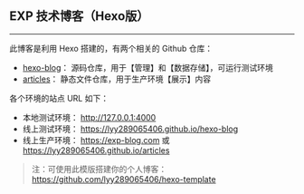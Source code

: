 ## EXP 技术博客（Hexo版）

------

此博客是利用 Hexo 搭建的，有两个相关的 Github 仓库：

- [hexo-blog](https://github.com/lyy289065406/hexo-blog)： 源码仓库，用于【管理】和【数据存储】，可运行测试环境
- [articles](https://github.com/lyy289065406/articles)： 静态文件仓库，用于生产环境【展示】内容

各个环境的站点 URL 如下：

- 本地测试环境： http://127.0.0.1:4000
- 线上测试环境： https://lyy289065406.github.io/hexo-blog
- 线上生产环境： https://exp-blog.com 或 https://lyy289065406.github.io/articles


> 注：可使用此模版搭建你的个人博客：https://github.com/lyy289065406/hexo-template

